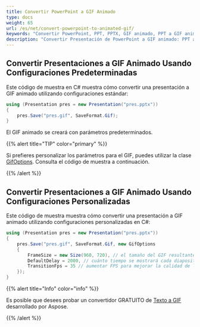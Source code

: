 ```yaml
---
title: Convertir PowerPoint a GIF Animado
type: docs
weight: 65
url: /es/net/convert-powerpoint-to-animated-gif/
keywords: "Convertir PowerPoint, PPT, PPTX, GIF animado, PPT a GIF animado, PPTX a GIF animado C#, Csharp, .NET, configuraciones predeterminadas, configuraciones personalizadas"
description: "Convertir Presentación de PowerPoint a GIF animado: PPT a GIF, PPTX a GIF en C# o .NET"
---
```


## Convertir Presentaciones a GIF Animado Usando Configuraciones Predeterminadas ##

Este código de muestra en C# muestra cómo convertir una presentación a GIF animado utilizando configuraciones estándar:

``` csharp
using (Presentation pres = new Presentation("pres.pptx"))
{
    pres.Save("pres.gif", SaveFormat.Gif);
}
```

El GIF animado se creará con parámetros predeterminados. 

{{% alert title="TIP" color="primary" %}} 

Si prefieres personalizar los parámetros para el GIF, puedes utilizar la clase [GifOptions](https://reference.aspose.com/slides/net/aspose.slides.export/gifoptions). Consulta el código de muestra a continuación. 

{{% /alert %}} 

## Convertir Presentaciones a GIF Animado Usando Configuraciones Personalizadas ##
Este código de muestra muestra cómo convertir una presentación a GIF animado utilizando configuraciones personalizadas en C#:

``` csharp
using (Presentation pres = new Presentation("pres.pptx"))
{
    pres.Save("pres.gif", SaveFormat.Gif, new GifOptions
    {
        FrameSize = new Size(960, 720), // el tamaño del GIF resultante  
        DefaultDelay = 2000, // cuánto tiempo se mostrará cada diapositiva antes de cambiar a la siguiente
        TransitionFps = 35 // aumentar FPS para mejorar la calidad de la animación de transición
    });
}
```

{{% alert title="Info" color="info" %}}

Es posible que desees probar un convertidor GRATUITO de [Texto a GIF](https://products.aspose.app/slides/text-to-gif) desarrollado por Aspose. 

{{% /alert %}}